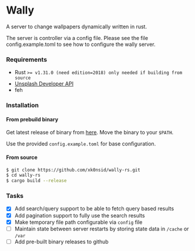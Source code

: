 Wally
======

A server to change wallpapers dynamically written in rust.

The server is controller via a config file.
Please see the file config.example.toml to see how to configure
the wally server.

### Requirements

* Rust `>= v1.31.0 (need edition=2018) only needed if building from source`
* [Unsplash Developer API](https://unsplash.com/developers)
* feh

### Installation

#### From prebuild binary
Get latest release of binary from [here](https://github.com/xk0nsid/wally-rs/releases).
Move the binary to your `$PATH`.

Use the provided `config.example.toml` for base configuration.

#### From source
```sh
$ git clone https://github.com/xk0nsid/wally-rs.git
$ cd wally-rs
$ cargo build --release
```

### Tasks

* [x] Add search/query support to be able to fetch query based results
* [x] Add pagination support to fully use the search results
* [x] Make temporary file path configurable via `config` file
* [ ] Maintain state between server restarts by storing state data in `/cache` or `/var`
* [ ] Add pre-built binary releases to github

